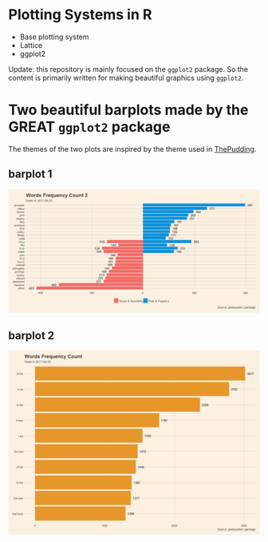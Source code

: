 # Plotting Systems in R
* Base plotting system
* Lattice
* ggplot2

Update: this repository is mainly focused on the `ggplot2` package. So the content is primarily written for making beautiful graphics using `ggplot2`.

# Two beautiful barplots made by the GREAT `ggplot2` package

The themes of the two plots are inspired by the theme used in [ThePudding](https://pudding.cool/2017/08/the-office/).

## barplot 1
![](https://github.com/Leo-Lee15/PlottingSystemsInR/blob/master/barplots1.png)
## barplot 2
![](https://github.com/Leo-Lee15/PlottingSystemsInR/blob/master/barplots2.png)

